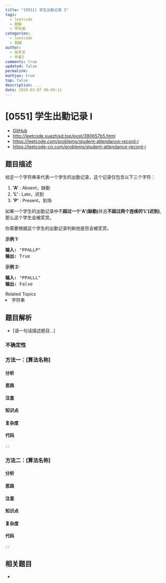 ```yaml
---
title: "[0551] 学生出勤记录 I"
tags:
  - leetcode
  - 题解
  - 字符串
categories:
  - leetcode
  - 题解
author:
  - 张学志
  - 作者2
comments: true
updated: false
permalink:
mathjax: true
top: false
description: ...
date: 2020-03-07 00:09:11
---
```



# [0551] 学生出勤记录 I
* [GitHub](https://github.com/algoboy101/LeetCodeCrowdsource/tree/master/_posts/QA/%5B0551%5D%20%E5%AD%A6%E7%94%9F%E5%87%BA%E5%8B%A4%E8%AE%B0%E5%BD%95%20I.md)
* http://leetcode.xuezhisd.top/post/390657b5.html
* https://leetcode.com/problems/student-attendance-record-i
* https://leetcode-cn.com/problems/student-attendance-record-i


## 题目描述

<p>给定一个字符串来代表一个学生的出勤记录，这个记录仅包含以下三个字符：</p>

<ol>
	<li><strong>&#39;A&#39;</strong> : Absent，缺勤</li>
	<li><strong>&#39;L&#39;</strong> : Late，迟到</li>
	<li><strong>&#39;P&#39;</strong> : Present，到场</li>
</ol>

<p>如果一个学生的出勤记录中不<strong>超过一个&#39;A&#39;(缺勤)</strong>并且<strong>不超过两个连续的&#39;L&#39;(迟到)</strong>,那么这个学生会被奖赏。</p>

<p>你需要根据这个学生的出勤记录判断他是否会被奖赏。</p>

<p><strong>示例 1:</strong></p>

<pre><strong>输入:</strong> &quot;PPALLP&quot;
<strong>输出:</strong> True
</pre>

<p><strong>示例 2:</strong></p>

<pre><strong>输入:</strong> &quot;PPALLL&quot;
<strong>输出:</strong> False
</pre>
<div><div>Related Topics</div><div><li>字符串</li></div></div>


## 题目解析
* [请一句话描述题目...]

### 不确定性


### 方法一：[算法名称]

#### 分析

#### 思路

#### 注意

#### 知识点

#### 复杂度

#### 代码

```cpp
//
```


### 方法二：[算法名称]

#### 分析

#### 思路

#### 注意

#### 知识点

#### 复杂度

#### 代码

```cpp
//
```


## 相关题目
* 
